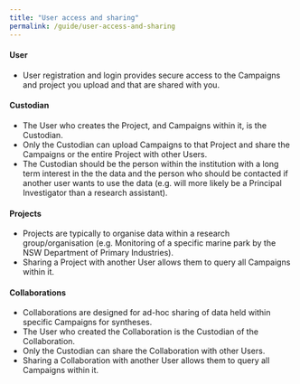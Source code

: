 ```yaml
---
title: "User access and sharing"
permalink: /guide/user-access-and-sharing
---
```

#### <a name="User"></a>User
* User registration and login provides secure access to the Campaigns and project you upload and that are shared with you. 

#### <a name="Custodian"></a>Custodian
* The User who creates the Project, and Campaigns within it, is the Custodian. 
* Only the Custodian can upload Campaigns to that Project and share the Campaigns or the entire Project with other Users.
* The Custodian should be the person within the institution with a long term interest in the the data and the person who should be contacted if another user wants to use the data (e.g. will more likely be a Principal Investigator than a research assistant).

#### <a name="Projects"></a>Projects
* Projects are typically to organise data within a research group/organisation (e.g. Monitoring of a specific marine park by the NSW Department of Primary Industries).
* Sharing a Project with another User allows them to query all Campaigns within it.

#### <a name="Collaborations"></a>Collaborations
* Collaborations are designed for ad-hoc sharing of data held within specific Campaigns for syntheses.
* The User who created the Collaboration is the Custodian of the Collaboration.
* Only the Custodian can share the Collaboration with other Users.
* Sharing a Collaboration with another User allows them to query all Campaigns within it.
